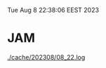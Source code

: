 Tue Aug  8 22:38:06 EEST 2023
# JAM
<a href='./cache/202308/08_22.log'>./cache/202308/08_22.log</a>
